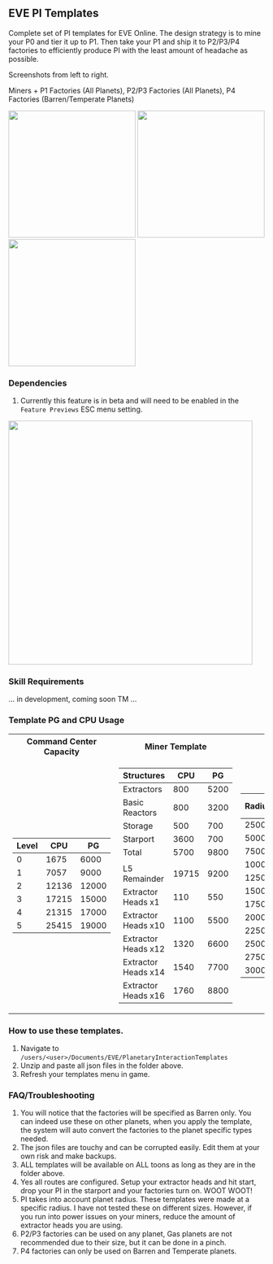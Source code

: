 ## EVE PI Templates
Complete set of PI templates for EVE Online. The design strategy is to mine your P0 and tier it up to P1. Then take your P1 and ship it to P2/P3/P4 factories to efficiently produce PI with the least amount of headache as possible.

Screenshots from left to right. 

Miners + P1 Factories (All Planets), P2/P3 Factories (All Planets), P4 Factories (Barren/Temperate Planets)

<img src="https://github.com/user-attachments/assets/1e225447-8125-4815-b8f1-11bc87d1bdf2" width="250">
<img src="https://github.com/user-attachments/assets/cd8b122f-eea0-47b5-b0de-53dc8befa1f6" width="250">
<img src="https://github.com/user-attachments/assets/fca8822a-5f55-4399-8d7d-c728d10a63e8" width="250">

### Dependencies
1. Currently this feature is in beta and will need to be enabled in the `Feature Previews` ESC menu setting.

<img src="https://github.com/user-attachments/assets/119a17c1-eb65-4fde-9832-2f397eb53ad0" width="480">

### Skill Requirements
... in development, coming soon TM ...

### Template PG and CPU Usage
<table>
<tr><th>Command Center Capacity </th><th>Miner Template</th><th>7x Links</th></tr>
<tr>
<td>

| Level | CPU | PG |
|-|-|-|
| 0 | 1675 | 6000 |
| 1 | 7057 | 9000 |
| 2 | 12136 | 12000 |
| 3 | 17215 | 15000 |
| 4 | 21315 | 17000 |
| 5 | 25415 | 19000 |

</td>
<td>

| Structures | CPU | PG |
|-|-|-|
| Extractors | 800 | 5200 |
| Basic Reactors | 800 | 3200 |
| Storage | 500 | 700 |
| Starport | 3600 | 700 |
| Total | 5700 | 9800 |
| | | |
| L5 Remainder | 19715 | 9200 |
| Extractor Heads x1 | 110 | 550 |
| Extractor Heads x10 | 1100 | 5500 |
| Extractor Heads x12 | 1320 | 6600 |
| Extractor Heads x14 | 1540 | 7700 |
| Extractor Heads x16 | 1760 | 8800 |

</td>
<td>

| Radius | Link Length | CPU | PG |
|-|-|-|-|
| 2500 | 31 | 105 | 154 |
| 5000 | 61 | 140 | 196 |
| 7500 | 91 | 168 | 238 |
| 10000 | 121 | 203 | 280 |
| 12500 | 151 | 231 | 322 |
| 15000 | 181 | 266 | 364 |
| 17500 | 211 | 294 | 406 |
| 20000 | 241 | 329 | 448 |
| 22500 | 271 | 357 | 490 |
| 25000 | 301 | 392 | 532 |
| 27500 | 331 | 420 | 574 |
| 30000 | 361 | 455 | 616 |

</td></tr> </table>

### How to use these templates.
1. Navigate to `/users/<user>/Documents/EVE/PlanetaryInteractionTemplates`
2. Unzip and paste all json files in the folder above.
3. Refresh your templates menu in game.

### FAQ/Troubleshooting
1. You will notice that the factories will be specified as Barren only. You can indeed use these on other planets, when you apply the template, the system will auto convert the factories to the planet specific types needed.
2. The json files are touchy and can be corrupted easily. Edit them at your own risk and make backups.
3. ALL templates will be available on ALL toons as long as they are in the folder above.
4. Yes all routes are configured. Setup your extractor heads and hit start, drop your PI in the starport and your factories turn on. WOOT WOOT!
5. PI takes into account planet radius. These templates were made at a specific radius. I have not tested these on different sizes. However, if you run into power issues on your miners, reduce the amount of extractor heads you are using.
6. P2/P3 factories can be used on any planet, Gas planets are not recommended due to their size, but it can be done in a pinch.
7. P4 factories can only be used on Barren and Temperate planets.
